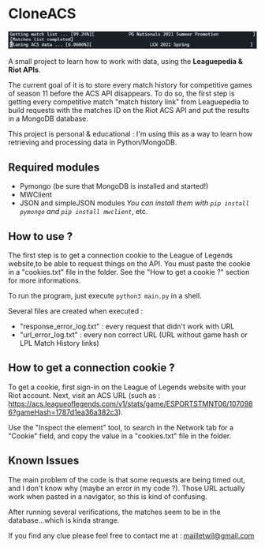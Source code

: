 # CloneACS

![](banner.png)

A small project to learn how to work with data, using the **Leaguepedia &amp; Riot APIs**.

The current goal of it is to store every match history for competitive games of season 11 before the ACS API disappears. To do so, the first step is getting every competitive match "match history link" from Leaguepedia to build requests with the matches ID on the Riot ACS API and put the results in a MongoDB database.

This project is personal & educational : I'm using this as a way to learn how retrieving and processing data in Python/MongoDB.

## __Required modules__

* Pymongo (be sure that MongoDB is installed and started!)
* MWClient
* JSON and simpleJSON modules 
*You can install them with `pip install pymongo` and `pip install mwclient`*, etc.

## __How to use ?__

The first step is to get a connection cookie to the League of Legends website,to be able to request things on the API. You must paste the cookie in a "cookies.txt" file in the folder. See the "How to get a cookie ?" section for more informations.

To run the program, just execute `python3 main.py` in a shell.

Several files are created when executed : 
<br>
* "response_error_log.txt" : every request that didn't work with URL
* "url_error_log.txt" : every non correct URL (URL without game hash or LPL Match History links)

## __How to get a connection cookie ?__

To get a cookie, first sign-in on the League of Legends website with your Riot account. Next, visit an ACS URL (such as : https://acs.leagueoflegends.com/v1/stats/game/ESPORTSTMNT06/1070986?gameHash=1787d1ea36a382c3).

Use the "Inspect the element" tool, to search in the Network tab for a "Cookie" field, and copy the value in a "cookies.txt" file in the folder.

## __Known Issues__

The main problem of the code is that some requests are being timed out, and I don't know why (maybe an error in my code ?). Those URL actually work when pasted in a navigator, so this is kind of confusing.

After running several verifications, the matches seem to be in the database...which is kinda strange.

If you find any clue please feel free to contact me at : mailletwil@gmail.com
